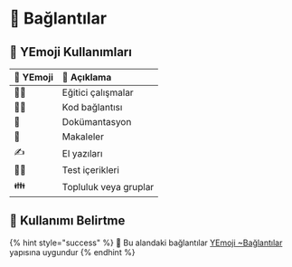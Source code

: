 # 🔗 Bağlantılar

## 🎌 YEmoji Kullanımları

| 💞 YEmoji | 📝 Açıklama |
| :--- | :--- |
| 👨‍🏫 | Eğitici çalışmalar |
| 👨‍💻 | Kod bağlantısı |
| 📖 | Dokümantasyon |
| 📃 | Makaleler |
| ✍ | El yazıları |
| 👨‍🔬 | Test içerikleri |
| 👪 | Topluluk veya gruplar |

## 🐣 Kullanımı Belirtme

{% hint style="success" %}
🚀 Bu alandaki bağlantılar [YEmoji ~Bağlantılar](https://emoji.yemreak.com/kullanim/baglantilar) yapısına uygundur
{% endhint %}

